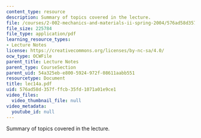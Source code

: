 ```yaml
---
content_type: resource
description: Summary of topics covered in the lecture.
file: /courses/2-002-mechanics-and-materials-ii-spring-2004/576ad58d357fffcb35fd1071a01e9ce1_lec14a.pdf
file_size: 225784
file_type: application/pdf
learning_resource_types:
- Lecture Notes
license: https://creativecommons.org/licenses/by-nc-sa/4.0/
ocw_type: OCWFile
parent_title: Lecture Notes
parent_type: CourseSection
parent_uid: 54a325eb-e800-5924-972f-08611aabb551
resourcetype: Document
title: lec14a.pdf
uid: 576ad58d-357f-ffcb-35fd-1071a01e9ce1
video_files:
  video_thumbnail_file: null
video_metadata:
  youtube_id: null
---
```

Summary of topics covered in the lecture.